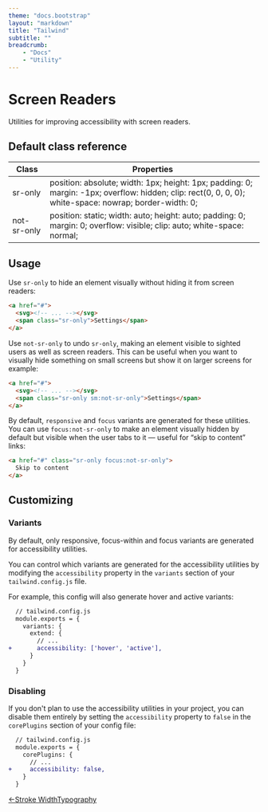 ```yaml
---
theme: "docs.bootstrap"
layout: "markdown"
title: "Tailwind"
subtitle: ""
breadcrumb:
    - "Docs"
    - "Utility"
---
```


# Screen Readers

Utilities for improving accessibility with screen readers.

## Default class reference

| Class       | Properties                                                   |
| ----------- | ------------------------------------------------------------ |
| sr-only     | position: absolute; width: 1px; height: 1px; padding: 0; margin: -1px; overflow: hidden; clip: rect(0, 0, 0, 0); white-space: nowrap; border-width: 0; |
| not-sr-only | position: static; width: auto; height: auto; padding: 0; margin: 0; overflow: visible; clip: auto; white-space: normal; |

## Usage

Use `sr-only` to hide an element visually without hiding it from screen readers:

```html
<a href="#">
  <svg><!-- ... --></svg>
  <span class="sr-only">Settings</span>
</a>
```

Use `not-sr-only` to undo `sr-only`, making an element visible to sighted users as well as screen readers. This can be useful when you want to visually hide something on small screens but show it on larger screens for example:

```html
<a href="#">
  <svg><!-- ... --></svg>
  <span class="sr-only sm:not-sr-only">Settings</span>
</a>
```

By default, `responsive` and `focus` variants are generated for these utilities. You can use `focus:not-sr-only` to make an element visually hidden by default but visible when the user tabs to it — useful for “skip to content” links:

```html
<a href="#" class="sr-only focus:not-sr-only">
  Skip to content
</a>
```

## Customizing

### Variants

By default, only responsive, focus-within and focus variants are generated for accessibility utilities.

You can control which variants are generated for the accessibility utilities by modifying the `accessibility` property in the `variants` section of your `tailwind.config.js` file.

For example, this config will also generate hover and active variants:

```diff
  // tailwind.config.js
  module.exports = {
    variants: {
      extend: {
        // ...
+       accessibility: ['hover', 'active'],
      }
    }
  }
```

### Disabling

If you don't plan to use the accessibility utilities in your project, you can disable them entirely by setting the `accessibility` property to `false` in the `corePlugins` section of your config file:

```diff
  // tailwind.config.js
  module.exports = {
    corePlugins: {
      // ...
+     accessibility: false,
    }
  }
```

[←Stroke Width](https://tailwindcss.com/docs/stroke-width)[Typography
  ](https://github.com/tailwindlabs/tailwindcss-typography)